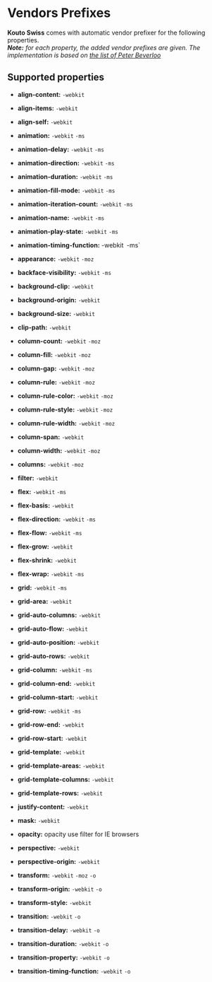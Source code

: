 # Vendors Prefixes

**Kouto Swiss** comes with automatic vendor prefixer for the following properties.  
_**Note:** for each property, the added vendor prefixes are given. The implementation is based on [the list of Peter Beverloo](http://peter.sh/experiments/vendor-prefixed-css-property-overview/)_

## Supported properties

* **align-content:** `-webkit`
* **align-items:** `-webkit`
* **align-self:** `-webkit`

* **animation:** `-webkit` `-ms`
* **animation-delay:** `-webkit` `-ms`
* **animation-direction:** `-webkit` `-ms`
* **animation-duration:** `-webkit` `-ms`
* **animation-fill-mode:** `-webkit` `-ms`
* **animation-iteration-count:** `-webkit` `-ms`
* **animation-name:** `-webkit` `-ms`
* **animation-play-state:** `-webkit` `-ms`
* **animation-timing-function:** -webkit` `-ms`

* **appearance:** `-webkit` `-moz`

* **backface-visibility:** `-webkit` `-ms`

* **background-clip:** `-webkit`
* **background-origin:** `-webkit`
* **background-size:** `-webkit`

* **clip-path:** `-webkit`

* **column-count:** `-webkit` `-moz`
* **column-fill:** `-webkit` `-moz`
* **column-gap:** `-webkit` `-moz`
* **column-rule:** `-webkit` `-moz`
* **column-rule-color:** `-webkit` `-moz`
* **column-rule-style:** `-webkit` `-moz`
* **column-rule-width:** `-webkit` `-moz`
* **column-span:** `-webkit`
* **column-width:** `-webkit` `-moz`
* **columns:** `-webkit` `-moz`

* **filter:** `-webkit` 

* **flex:** `-webkit` `-ms`
* **flex-basis:** `-webkit`
* **flex-direction:** `-webkit` `-ms`
* **flex-flow:** `-webkit` `-ms`
* **flex-grow:** `-webkit`
* **flex-shrink:** `-webkit`
* **flex-wrap:** `-webkit` `-ms`

* **grid:** `-webkit` `-ms`
* **grid-area:** `-webkit`
* **grid-auto-columns:** `-webkit`
* **grid-auto-flow:** `-webkit`
* **grid-auto-position:** `-webkit`
* **grid-auto-rows:** `-webkit`
* **grid-column:** `-webkit` `-ms`
* **grid-column-end:** `-webkit`
* **grid-column-start:** `-webkit`
* **grid-row:** `-webkit` `-ms`
* **grid-row-end:** `-webkit`
* **grid-row-start:** `-webkit`
* **grid-template:** `-webkit`
* **grid-template-areas:** `-webkit`
* **grid-template-columns:** `-webkit`
* **grid-template-rows:** `-webkit`

* **justify-content:** `-webkit`

* **mask:** `-webkit`

* **opacity:** opacity use filter for IE browsers

* **perspective:** `-webkit`
* **perspective-origin:** `-webkit`

* **transform:** `-webkit` `-moz` `-o`
* **transform-origin:** `-webkit` `-o`
* **transform-style:** `-webkit`

* **transition:** `-webkit` `-o`
* **transition-delay:** `-webkit` `-o`
* **transition-duration:** `-webkit` `-o`
* **transition-property:** `-webkit` `-o`
* **transition-timing-function:** `-webkit` `-o`
